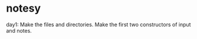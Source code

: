# notesy

day1: Make the files and directories. Make the first two constructors of input and notes.
